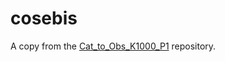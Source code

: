 # cosebis

A copy from the [Cat_to_Obs_K1000_P1](https://github.com/KiDS-WL/Cat_to_Obs_K1000_P1/tree/master/src/cosebis) repository.